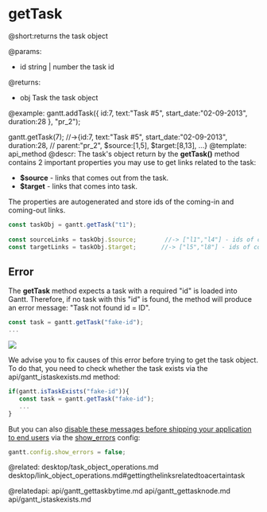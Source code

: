 getTask
=============
@short:returns the task object
	

@params:
- id	string | number	the task id

@returns:
- obj	Task	the task object


@example:
gantt.addTask({
    id:7,
    text:"Task #5",
    start_date:"02-09-2013",
    duration:28
}, "pr_2");

gantt.getTask(7);
//->{id:7, text:"Task #5", start_date:"02-09-2013", duration:28, 
//   parent:"pr_2", $source:[1,5], $target:[8,13], ...}
@template:	api_method
@descr:
The task's object return by the **getTask()** method contains 2 important properties you may use to get links related to the task: 

- **$source** - links that comes out from the task.
- **$target** - links that comes into task.

The properties are autogenerated and store ids of the  coming-in and coming-out links.

~~~js
const taskObj = gantt.getTask("t1");
 
const sourceLinks = taskObj.$source;        //-> ["l1","l4"] - ids of coming-out links  
const targetLinks = taskObj.$target;       //-> ["l5","l8"] - ids of coming-into links
~~~


Error
-----------

The **getTask** method expects a task with a required "id" is loaded into Gantt. Therefore, if no task with this "id" is found, the method will produce an error message: "Task not found id = ID". 

~~~js
const task = gantt.getTask("fake-id");
...
~~~

<img src="api/gettask_error.png">

We advise you to fix causes of this error before trying to get the task object. To do that, you need to check whether the task exists via the api/gantt_istaskexists.md method:

~~~js
if(gantt.isTaskExists("fake-id")){
   const task = gantt.getTask("fake-id");
   ...
}
~~~

But you can also [disable these messages before shipping your application to end users](faq.md#anerroralertappearsintherighttopcorner) via the [show_errors](api/gantt_show_errors_config.md) config:

~~~js
gantt.config.show_errors = false;
~~~

@related:
	desktop/task_object_operations.md
    desktop/link_object_operations.md#gettingthelinksrelatedtoacertaintask

@relatedapi:
	api/gantt_gettaskbytime.md
    api/gantt_gettasknode.md
    api/gantt_istaskexists.md